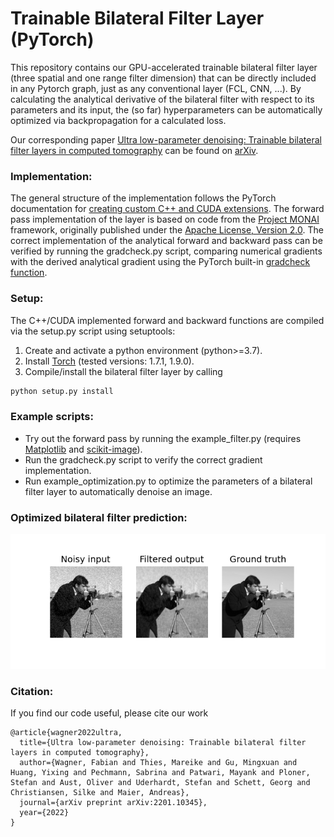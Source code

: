 # Trainable Bilateral Filter Layer (PyTorch)

This repository contains our GPU-accelerated trainable bilateral filter layer (three spatial and one range filter dimension) that can be directly included in any Pytorch graph, just as any conventional layer (FCL, CNN, ...). By calculating the analytical derivative of the bilateral filter with respect to its parameters and its input, the (so far) hyperparameters can be automatically optimized via backpropagation for a calculated loss.

Our corresponding paper [Ultra low-parameter denoising: Trainable bilateral filter layers in computed tomography](https://arxiv.org/pdf/2201.10345.pdf) can be found on [arXiv](https://arxiv.org/pdf/2201.10345.pdf).

### Implementation:

The general structure of the implementation follows the PyTorch documentation for [creating custom C++ and CUDA extensions](https://pytorch.org/tutorials/advanced/cpp_extension.html). The forward pass implementation of the layer is based on code from the [Project MONAI](https://docs.monai.io/en/latest/networks.html) framework, originally published under the [Apache License, Version 2.0](https://www.apache.org/licenses/LICENSE-2.0). The correct implementation of the analytical forward and backward pass can be verified by running the gradcheck.py script, comparing numerical gradients with the derived analytical gradient using the PyTorch built-in [gradcheck function](https://pytorch.org/docs/stable/generated/torch.autograd.gradcheck.html).

### Setup:
The C++/CUDA implemented forward and backward functions are compiled via the setup.py script using setuptools:
1. Create and activate a python environment (python>=3.7).
2. Install [Torch](https://pytorch.org/get-started/locally/) (tested versions: 1.7.1, 1.9.0).
3. Compile/install the bilateral filter layer by calling
```python
python setup.py install
```

### Example scripts:
* Try out the forward pass by running the example_filter.py (requires [Matplotlib](https://matplotlib.org/stable/users/installing.html) and [scikit-image](https://scikit-image.org/docs/stable/install.html)).
* Run the gradcheck.py script to verify the correct gradient implementation.
* Run example_optimization.py to optimize the parameters of a bilateral filter layer to automatically denoise an image.

### Optimized bilateral filter prediction:
![](out/example_optimization.png)

### Citation:
If you find our code useful, please cite our work
```
@article{wagner2022ultra,
  title={Ultra low-parameter denoising: Trainable bilateral filter layers in computed tomography},
  author={Wagner, Fabian and Thies, Mareike and Gu, Mingxuan and Huang, Yixing and Pechmann, Sabrina and Patwari, Mayank and Ploner, Stefan and Aust, Oliver and Uderhardt, Stefan and Schett, Georg and Christiansen, Silke and Maier, Andreas},
  journal={arXiv preprint arXiv:2201.10345},
  year={2022}
}
```
